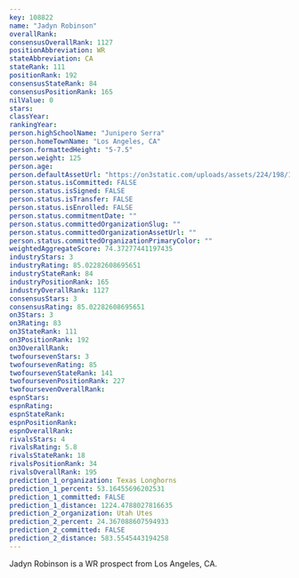 ```yaml
---
key: 108822
name: "Jadyn Robinson"
overallRank: 
consensusOverallRank: 1127
positionAbbreviation: WR
stateAbbreviation: CA
stateRank: 111
positionRank: 192
consensusStateRank: 84
consensusPositionRank: 165
nilValue: 0
stars: 
classYear: 
rankingYear: 
person.highSchoolName: "Junipero Serra"
person.homeTownName: "Los Angeles, CA"
person.formattedHeight: "5-7.5"
person.weight: 125
person.age: 
person.defaultAssetUrl: "https://on3static.com/uploads/assets/224/198/198224.png"
person.status.isCommitted: FALSE
person.status.isSigned: FALSE
person.status.isTransfer: FALSE
person.status.isEnrolled: FALSE
person.status.commitmentDate: ""
person.status.committedOrganizationSlug: ""
person.status.committedOrganizationAssetUrl: ""
person.status.committedOrganizationPrimaryColor: ""
weightedAggregateScore: 74.37277441197435
industryStars: 3
industryRating: 85.02282608695651
industryStateRank: 84
industryPositionRank: 165
industryOverallRank: 1127
consensusStars: 3
consensusRating: 85.02282608695651
on3Stars: 3
on3Rating: 83
on3StateRank: 111
on3PositionRank: 192
on3OverallRank: 
twofoursevenStars: 3
twofoursevenRating: 85
twofoursevenStateRank: 141
twofoursevenPositionRank: 227
twofoursevenOverallRank: 
espnStars: 
espnRating: 
espnStateRank: 
espnPositionRank: 
espnOverallRank: 
rivalsStars: 4
rivalsRating: 5.8
rivalsStateRank: 18
rivalsPositionRank: 34
rivalsOverallRank: 195
prediction_1_organization: Texas Longhorns
prediction_1_percent: 53.16455696202531
prediction_1_committed: FALSE
prediction_1_distance: 1224.4788027816635
prediction_2_organization: Utah Utes
prediction_2_percent: 24.367088607594933
prediction_2_committed: FALSE
prediction_2_distance: 583.5545443194258
---
```

Jadyn Robinson is a WR prospect from Los Angeles, CA.